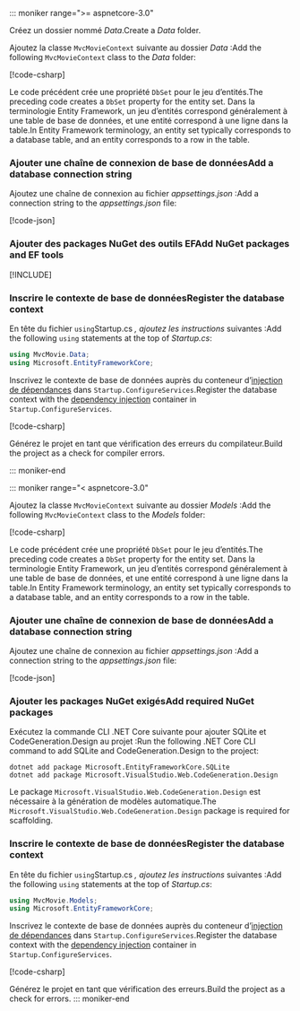 ::: moniker range=">= aspnetcore-3.0"

<a name="dc"></a>

<span data-ttu-id="48ef1-101">Créez un dossier nommé *Data*.</span><span class="sxs-lookup"><span data-stu-id="48ef1-101">Create a *Data* folder.</span></span>

<span data-ttu-id="48ef1-102">Ajoutez la classe `MvcMovieContext` suivante au dossier *Data* :</span><span class="sxs-lookup"><span data-stu-id="48ef1-102">Add the following `MvcMovieContext` class to the *Data* folder:</span></span>  

[!code-csharp[](~/tutorials/first-mvc-app/start-mvc/sample/MvcMovie3/zDocOnly/MvcMovieContext.cs?name=snippet)]

<span data-ttu-id="48ef1-103">Le code précédent crée une propriété `DbSet` pour le jeu d’entités.</span><span class="sxs-lookup"><span data-stu-id="48ef1-103">The preceding code creates a `DbSet` property for the entity set.</span></span> <span data-ttu-id="48ef1-104">Dans la terminologie Entity Framework, un jeu d’entités correspond généralement à une table de base de données, et une entité correspond à une ligne dans la table.</span><span class="sxs-lookup"><span data-stu-id="48ef1-104">In Entity Framework terminology, an entity set typically corresponds to a database table, and an entity corresponds to a row in the table.</span></span>

<a name="cs"></a>

### <a name="add-a-database-connection-string"></a><span data-ttu-id="48ef1-105">Ajouter une chaîne de connexion de base de données</span><span class="sxs-lookup"><span data-stu-id="48ef1-105">Add a database connection string</span></span>

<span data-ttu-id="48ef1-106">Ajoutez une chaîne de connexion au fichier *appsettings.json* :</span><span class="sxs-lookup"><span data-stu-id="48ef1-106">Add a connection string to the *appsettings.json* file:</span></span>

[!code-json[](~/tutorials/first-mvc-app/start-mvc/sample/MvcMovie3/appsettings_SQLite.json?highlight=10-12)]

### <a name="add-nuget-packages-and-ef-tools"></a><span data-ttu-id="48ef1-107">Ajouter des packages NuGet des outils EF</span><span class="sxs-lookup"><span data-stu-id="48ef1-107">Add NuGet packages and EF tools</span></span>

[!INCLUDE[](~/includes/add-EF-NuGet-SQLite-CLI.md)]

<a name="reg"></a>

### <a name="register-the-database-context"></a><span data-ttu-id="48ef1-108">Inscrire le contexte de base de données</span><span class="sxs-lookup"><span data-stu-id="48ef1-108">Register the database context</span></span>

<span data-ttu-id="48ef1-109">En tête du fichier `using`Startup.cs *, ajoutez les instructions*  suivantes :</span><span class="sxs-lookup"><span data-stu-id="48ef1-109">Add the following `using` statements at the top of *Startup.cs*:</span></span>

```csharp
using MvcMovie.Data;
using Microsoft.EntityFrameworkCore;
```

<span data-ttu-id="48ef1-110">Inscrivez le contexte de base de données auprès du conteneur d’[injection de dépendances](xref:fundamentals/dependency-injection) dans `Startup.ConfigureServices`.</span><span class="sxs-lookup"><span data-stu-id="48ef1-110">Register the database context with the [dependency injection](xref:fundamentals/dependency-injection) container in `Startup.ConfigureServices`.</span></span>

[!code-csharp[](~/tutorials/first-mvc-app/start-mvc/sample/MvcMovie3/Startup.cs?name=snippet_UseSqlite&highlight=6-7)]

<span data-ttu-id="48ef1-111">Générez le projet en tant que vérification des erreurs du compilateur.</span><span class="sxs-lookup"><span data-stu-id="48ef1-111">Build the project as a check for compiler errors.</span></span>

::: moniker-end

::: moniker range="< aspnetcore-3.0"

<span data-ttu-id="48ef1-112">Ajoutez la classe `MvcMovieContext` suivante au dossier *Models* :</span><span class="sxs-lookup"><span data-stu-id="48ef1-112">Add the following `MvcMovieContext` class to the *Models* folder:</span></span>  

[!code-csharp[](~/tutorials/first-mvc-app/start-mvc/sample/MvcMovie22/Data/MvcMovieContext.cs)]

<span data-ttu-id="48ef1-113">Le code précédent crée une propriété `DbSet` pour le jeu d’entités.</span><span class="sxs-lookup"><span data-stu-id="48ef1-113">The preceding code creates a `DbSet` property for the entity set.</span></span> <span data-ttu-id="48ef1-114">Dans la terminologie Entity Framework, un jeu d’entités correspond généralement à une table de base de données, et une entité correspond à une ligne dans la table.</span><span class="sxs-lookup"><span data-stu-id="48ef1-114">In Entity Framework terminology, an entity set typically corresponds to a database table, and an entity corresponds to a row in the table.</span></span>

<a name="cs"></a>

### <a name="add-a-database-connection-string"></a><span data-ttu-id="48ef1-115">Ajouter une chaîne de connexion de base de données</span><span class="sxs-lookup"><span data-stu-id="48ef1-115">Add a database connection string</span></span>

<span data-ttu-id="48ef1-116">Ajoutez une chaîne de connexion au fichier *appsettings.json* :</span><span class="sxs-lookup"><span data-stu-id="48ef1-116">Add a connection string to the *appsettings.json* file:</span></span>

[!code-json[](~/tutorials/razor-pages/razor-pages-start/sample/RazorPagesMovie/appsettings_SQLite.json?highlight=8-10)]

### <a name="add-required-nuget-packages"></a><span data-ttu-id="48ef1-117">Ajouter les packages NuGet exigés</span><span class="sxs-lookup"><span data-stu-id="48ef1-117">Add required NuGet packages</span></span>

<span data-ttu-id="48ef1-118">Exécutez la commande CLI .NET Core suivante pour ajouter SQLite et CodeGeneration.Design au projet :</span><span class="sxs-lookup"><span data-stu-id="48ef1-118">Run the following .NET Core CLI command to add SQLite and CodeGeneration.Design  to the project:</span></span>

```dotnetcli
dotnet add package Microsoft.EntityFrameworkCore.SQLite
dotnet add package Microsoft.VisualStudio.Web.CodeGeneration.Design
```

<span data-ttu-id="48ef1-119">Le package `Microsoft.VisualStudio.Web.CodeGeneration.Design` est nécessaire à la génération de modèles automatique.</span><span class="sxs-lookup"><span data-stu-id="48ef1-119">The `Microsoft.VisualStudio.Web.CodeGeneration.Design` package is required for scaffolding.</span></span>

<a name="reg"></a>

### <a name="register-the-database-context"></a><span data-ttu-id="48ef1-120">Inscrire le contexte de base de données</span><span class="sxs-lookup"><span data-stu-id="48ef1-120">Register the database context</span></span>

<span data-ttu-id="48ef1-121">En tête du fichier `using`Startup.cs *, ajoutez les instructions*  suivantes :</span><span class="sxs-lookup"><span data-stu-id="48ef1-121">Add the following `using` statements at the top of *Startup.cs*:</span></span>

```csharp
using MvcMovie.Models;
using Microsoft.EntityFrameworkCore;
```

<span data-ttu-id="48ef1-122">Inscrivez le contexte de base de données auprès du conteneur d’[injection de dépendances](xref:fundamentals/dependency-injection) dans `Startup.ConfigureServices`.</span><span class="sxs-lookup"><span data-stu-id="48ef1-122">Register the database context with the [dependency injection](xref:fundamentals/dependency-injection) container in `Startup.ConfigureServices`.</span></span>

[!code-csharp[](~/tutorials/first-mvc-app/start-mvc/sample/MvcMovie22/Startup.cs?name=snippet_UseSqlite&highlight=11-12)]

<span data-ttu-id="48ef1-123">Générez le projet en tant que vérification des erreurs.</span><span class="sxs-lookup"><span data-stu-id="48ef1-123">Build the project as a check for errors.</span></span>
::: moniker-end